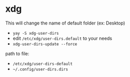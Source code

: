 # xdg

This will change the name of default folder (ex: Desktop)

- `yay -S xdg-user-dirs`
- edit `/etc/xdg/user-dirs.default` to your needs
- `xdg-user-dirs-update --force`

path to file:
- `/etc/xdg/user-dirs-default`
- `~/.config/user-dirs.dirs`
